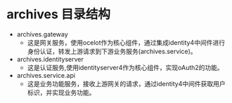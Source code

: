 ﻿# archives 目录结构<br>
  * archives.gateway
    * 这是网关服务，使用ocelot作为核心组件，通过集成identity4中间件进行身份认证，转发上游请求到下游业务服务(archives.service)。
  * archives.identityserver
    * 这是认证服务,使用identityserver4作为核心组件，实现oAuth2的功能。
  * archives.service.api
    * 这是业务功能服务，接收上游网关的请求，通过identity4中间件获取用户标识，并实现业务功能。
